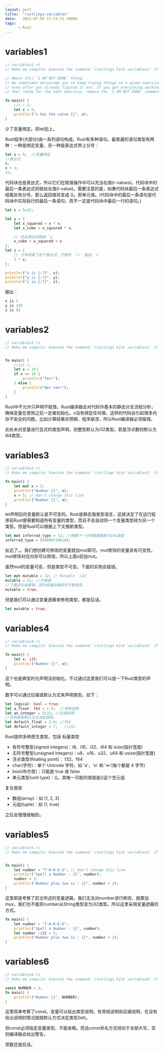 ```yaml
---
layout: post
title:  "rustlings-variables"
date:   2021-07-03 17:15:31 +0800
tags:
      - Rust
---
```

# variables1
```rust
// variables1.rs
// Make me compile! Execute the command `rustlings hint variables1` if you want a hint :)

// About this `I AM NOT DONE` thing:
// We sometimes encourage you to keep trying things on a given exercise,
// even after you already figured it out. If you got everything working and
// feel ready for the next exercise, remove the `I AM NOT DONE` comment below.

fn main() {
    //x = 5;
    let x = 5;
    println!("x has the value {}", x);
}
```
少了变量绑定。将let加上。

Rust程序(大部分)由一系列语句构成。Rust有多种语句。最普遍的语句类型有两种：一种是绑定变量，另一种是表达式带上分号：

```rust
let x = 5;  //变量绑定
//表达式
x;
x + 1;
15;
```
代码块也是表达式，所以它们在赋值操作中可以充当右值(r-values)。代码块中的最后一条表达式将赋给左值(l-value)。需要注意的是，如果代码块最后一条表达式结尾处有分号，那么返回值将变成 ()。即单元值。(代码块中的最后一条语句是代码块中实际执行的最后一条语句，而不一定是代码块中最后一行的语句。)
```rust
let x = 5u32;

let y = {
    let x_squared = x * x;
    let x_cube = x_squared * x;

    // 将此表达式赋给 `y`
    x_cube + x_squared + x
};
let z = {
    // 分号结束了这个表达式，于是将 `()` 赋给 `z`
    2 * x;
};

println!("x is {:?}", x);
println!("y is {:?}", y);
println!("z is {:?}", z);

```
输出：
```rust
x is 5
y is 155
z is ()
```
# variables2
```rust
// variables2.rs
// Make me compile! Execute the command `rustlings hint variables2` if you want a hint :)


fn main() {
    //let x;
    let x = 10；
    if x == 10 {
        println!("Ten!");
    } else {
        println!("Not ten!");
    }
}

```
Rust中不允许只声明不赋值，Rust编译器会对代码作基本的静态分支流程分析，确保变量在使用之前一定被初始化。x没有绑定任何值，这样的代码会引起很多内存不安全的问题，比如计算结果非预期、程序崩溃，所以Rust编译器必须报错。

此处未对变量进行显式的类型声明，则整型默认为i32类型。若是浮点数则默认为i64类型。

# variables3
```rust
// variables3.rs
// Make me compile! Execute the command `rustlings hint variables3` if you want a hint :)

fn main() {
    let mut x = 3;
    println!("Number {}", x);
    x = 5; // don't change this line
    println!("Number {}", x);
}
```
let声明后的变量默认是不可变的。Rust是静态强类型语言，这就决定了在运行程序前Rust便需要知道所有变量的类型，而且不会自动将一个变量类型转为另一个类型。但是Rust可以根据上下文推断类型。
```rust
let mut inferred_type = 12; //根据下一行的赋值推断为i64类型
inferred_type = 4294967296i64;   
```
扯远了。。我们想创建可修改的变量就加mut即可。mut修饰的变量具有可变性，mut修饰对应内存可以修改。所以上面x前加mut。

虽然mut的变量可变，但是类型不可变。下面的实例会报错。

```rust
let mut mutable = 12; // Mutable `i32`
mutable = 21; //不报错
//下面这句会报错，因为变量的类型并不能改变。
mutable = true;
```
但是我们可以通过变量遮蔽来修改类型，都是后话。
```rust
let mutable = true;
```
# variables4
```rust
// variables4.rs
// Make me compile! Execute the command `rustlings hint variables4` if you want a hint :)

fn main() {
    let x: i32;
    println!("Number {}", x);
}
```
这个也是典型的光声明没初始化。不过通过这里我们可以提一下Rust类型的声明。

数字可以通过后缀或默认方式来声明类型，如下：
```rust
let logical: bool = true;
let a_float: f64 = 1.0;  //常规说明
let an_integer = 5i32; //后缀说明
//否则会按默认方式决定类型。
let default_float = 3.0; //f64
let default_integer = 7;   //i32
```

Rust提供多种原生类型，包括
标量类型
* 有符号整型(signed integers)：i8、i16、i32、i64 和 isize(指针宽度)
* 无符号整型(unsigned integers)：u8、u16、u32、u64 和 usize(指针宽度)
* 浮点类型(floating point)： f32、f64
* char(字符)：单个 Unicode 字符，如 'a'，'α' 和 '∞'(每个都是 4 字节)
* bool(布尔型)：只能是 true 或 false
* 单元类型(unit type)：()。其唯一可能的值就是()这个空元组
  
复合类型
* 数组(array)：如 [1, 2, 3]
* 元组(tuple)：如 (1, true)

之后会慢慢接触到。

# variables5
```rust
// variables5.rs
// Make me compile! Execute the command `rustlings hint variables5` if you want a hint :)


fn main() {
    let number = "T-H-R-E-E"; // don't change this line
    println!("Spell a Number : {}", number);
    number = 3;
    println!("Number plus two is : {}", number + 2);
}

```
这里即是考察了前文所述的变量遮蔽。我们无法对number进行修改，就算加mux，我们也不能将number从String类型变为i32类型。所以这里采用变量遮蔽的方式。

```rust
fn main() {
    let number = "T-H-R-E-E";
    println!("Spell a Number : {}", number);
    let number :i32 = 5;
    println!("Number plus two is : {}", number + 2);
}
```
# variables6
```rust
// variables6.rs
// Make me compile! Execute the command `rustlings hint variables6` if you want a hint :)

const NUMBER = 3;
fn main() {
    println!("Number {}", NUMBER);
}

```
这里简单考察了const。变量可以给出类型说明，有常规说明和后缀说明，在没有给出说明的情况就按默认方式决定类型(let)。

但const必须指定变量类型，不能省略。而且const命名方式倾向于全部大写，否则编译器会给出警告。

常数还是后话。